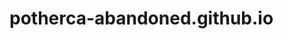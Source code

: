 # potherca-abandoned.github.io

<ul id="list"></ul>

<link rel="stylesheet" href="//maxcdn.bootstrapcdn.com/elusive-icons/2.0.0/css/elusive-icons.min.css" />
<link rel="stylesheet" href="https://pother.ca/CssBase/css/base.css" />
<link rel="stylesheet" href="https://pother.ca/embed-jsfiddle-result-on-potherca.css" />

<script
  crossorigin="anonymous"
  integrity="sha256-ZosEbRLbNQzLpnKIkEdrPv7lOy9C27hHQ+Xp8a4MxAQ="
  src="https://code.jquery.com/jquery-1.12.4.min.js"
></script>
 

<script>
var $List = $('#list'),
    sUser ='potherca-abandoned',
    sUrl = 'https://api.github.com/users/' + sUser + '/repos?per_page=100' //@TODO: Once there are more than a hundred repos for a user this needs to be resolved by parsing the "Link" HTTP header send with the response
;

$.ajax({
    dataType: "json",
    url: sUrl,
    success: function(p_oData, p_sStatus, p_oRequest){
        $.each(p_oData, function(p_iIndex, p_oRepo){
            var sHomepageLink='';
            if(p_oRepo.fork === false){
                if(p_oRepo.homepage){
                    sRepoName = '<a href="' + p_oRepo.homepage + '" target="_blank">' + p_oRepo.name  + '</a> '
                } else {
                    sRepoName = '<a title="Click the Github icon to visit this repo" target="_blank">' + p_oRepo.name  + '</a> '
                }                    
                $List.append(
                      '<li>' 
                        + ' <a href="' + p_oRepo.html_url + '" class="el el-github" target="_blank"></a>'
                        + sRepoName
                        + '<span class="description">' + p_oRepo.description + '</span>'
                    + '</li>'
                );
            }
        });
    },
    error: function(p_oJqXHR, p_sStatus, p_sError){
        $List.append('<li class="error">' + p_sError + ': ' + p_sStatus + '</li>');
    }
});

/*EOF*/
</script>
